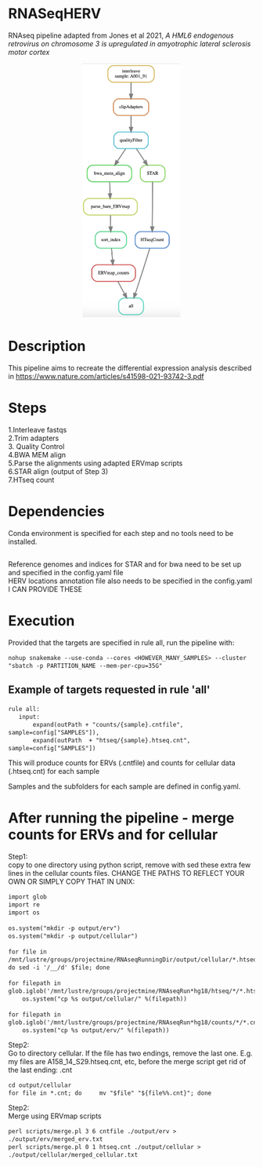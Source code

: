 # RNASeqHERV
RNAseq pipeline adapted from Jones et al 2021, <i>A HML6 endogenous retrovirus on chromosome 3 is upregulated in amyotrophic lateral sclerosis motor cortex </i>

<div align="center">
    <img src="RNAseq.jpg" width="200px"</img> 
</div>


# Description
This pipeline aims to recreate the differential expression analysis described in https://www.nature.com/articles/s41598-021-93742-3.pdf

# Steps

1.Interleave fastqs <br>
2.Trim adapters  <br>
3. Quality Control  <br>
4.BWA MEM align  <br>
5.Parse the alignments using adapted ERVmap scripts  <br>
6.STAR align (output of Step 3)  <br>
7.HTseq count   <br>

# Dependencies
Conda environment is specified for each step and no tools need to be installed.
##

Reference genomes and indices for STAR and for bwa need to be set up and specified in the config.yaml file <br>
HERV locations annotation file also needs to be specified in the config.yaml
<br>I CAN PROVIDE THESE 

# Execution

Provided that the targets are specified in rule all, run the pipeline with:

```
nohup snakemake --use-conda --cores <HOWEVER_MANY_SAMPLES> --cluster "sbatch -p PARTITION_NAME --mem-per-cpu=35G" 
```

## Example of targets requested in rule 'all'
 ```
rule all:
    input:
        expand(outPath + "counts/{sample}.cntfile", sample=config["SAMPLES"]), 
        expand(outPath  + "htseq/{sample}.htseq.cnt", sample=config["SAMPLES"])
  ```
  This will produce counts for ERVs (.cntfile) and counts for cellular data (.htseq.cnt) for each sample
  
  Samples and the subfolders for each sample are defined in config.yaml. 
  
  # After running the pipeline - merge counts for ERVs and for cellular
  
  Step1: <br>
  copy to one directory using python script, remove with sed these extra few lines in the cellular counts files. CHANGE THE PATHS TO REFLECT YOUR OWN OR SIMPLY COPY THAT IN UNIX: <br>
  
  ```
import glob
import re
import os

os.system("mkdir -p output/erv")
os.system("mkdir -p output/cellular")

for file in /mnt/lustre/groups/projectmine/RNAseqRunningDir/output/cellular/*.htseq.cnt; do sed -i '/__/d' $file; done

for filepath in glob.iglob('/mnt/lustre/groups/projectmine/RNAseqRun*hg18/htseq/*/*.htseq.cnt'):
      os.system("cp %s output/cellular/" %(filepath))

for filepath in glob.iglob('/mnt/lustre/groups/projectmine/RNAseqRun*hg18/counts/*/*.cntfile'):
      os.system("cp %s output/erv/" %(filepath))
```
 
 Step2: <br>
 Go to directory cellular. If the file has two endings, remove the last one.  E.g. my files are A158_14_S29.htseq.cnt, etc, before the merge script get rid of the last ending: .cnt
 
 ```
 cd output/cellular
 for file in *.cnt; do     mv "$file" "${file%%.cnt}"; done
 ```
 
  Step2:<br>
  Merge using ERVmap scripts <br>
  ```
  perl scripts/merge.pl 3 6 cntfile ./output/erv > ./output/erv/merged_erv.txt
  perl scripts/merge.pl 0 1 htseq.cnt ./output/cellular > ./output/cellular/merged_cellular.txt
```
